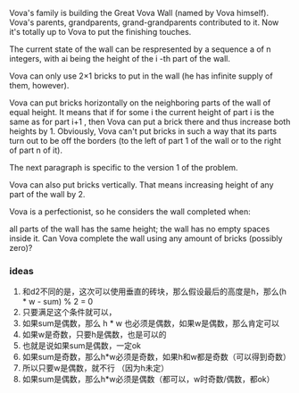 Vova's family is building the Great Vova Wall (named by Vova himself). Vova's parents, grandparents, grand-grandparents
contributed to it. Now it's totally up to Vova to put the finishing touches.

The current state of the wall can be respresented by a sequence a
of n
integers, with ai
being the height of the i
-th part of the wall.

Vova can only use 2×1
bricks to put in the wall (he has infinite supply of them, however).

Vova can put bricks horizontally on the neighboring parts of the wall of equal height. It means that if for some i
the current height of part i
is the same as for part i+1
, then Vova can put a brick there and thus increase both heights by 1. Obviously, Vova can't put bricks in such a way
that its parts turn out to be off the borders (to the left of part 1
of the wall or to the right of part n
of it).

The next paragraph is specific to the version 1 of the problem.

Vova can also put bricks vertically. That means increasing height of any part of the wall by 2.

Vova is a perfectionist, so he considers the wall completed when:

all parts of the wall has the same height;
the wall has no empty spaces inside it.
Can Vova complete the wall using any amount of bricks (possibly zero)?

### ideas

1. 和d2不同的是，这次可以使用垂直的砖块，那么假设最后的高度是h，那么(h * w - sum) % 2 = 0
2. 只要满足这个条件就可以，
3. 如果sum是偶数，那么 h * w 也必须是偶数，如果w是偶数，那么肯定可以
4. 如果w是奇数，只要h是偶数，也是可以的
5. 也就是说如果sum是偶数，一定ok
6. 如果sum是奇数，那么h*w必须是奇数，如果h和w都是奇数（可以得到奇数）
7. 所以只要w是偶数，就不行 （因为h未定）
8. 如果sum是偶数，那么h*w必须是偶数（都可以，w时奇数/偶数，都ok）